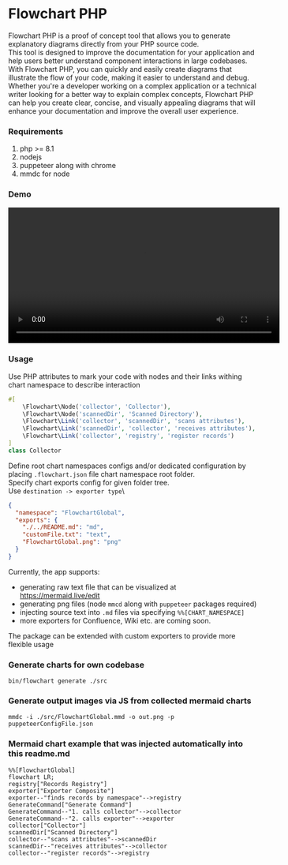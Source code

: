 # Flowchart PHP

Flowchart PHP is a proof of concept tool that allows you to generate explanatory diagrams directly from your PHP source code. \
This tool is designed to improve the documentation for your application and help users better understand component interactions in large codebases. \
With Flowchart PHP, you can quickly and easily create diagrams that illustrate the flow of your code, making it easier to understand and debug. \
Whether you're a developer working on a complex application or a technical writer looking for a better way to explain complex concepts, Flowchart PHP can help you create clear, concise, and visually appealing diagrams that will enhance your documentation and improve the overall user experience. 

### Requirements

1. php >= 8.1
2. nodejs
3. puppeteer along with chrome
4. mmdc for node

### Demo

<video src="./docs/media/flowchart_demo.mov" width=550 controls="controls"></video>

### Usage
Use PHP attributes to mark your code with nodes and their links withing chart namespace to describe interaction
```php
#[
    \Flowchart\Node('collector', 'Collector'),
    \Flowchart\Node('scannedDir', 'Scanned Directory'),
    \Flowchart\Link('collector', 'scannedDir', 'scans attributes'),
    \Flowchart\Link('scannedDir', 'collector', 'receives attributes'),
    \Flowchart\Link('collector', 'registry', 'register records')
]
class Collector
```

Define root chart namespaces configs and/or dedicated configuration by placing `.flowchart.json` file chart namespace root folder.\
Specify chart exports config for given folder tree.\
Use `destination -> exporter type`\
```json
{
  "namespace": "FlowchartGlobal",
  "exports": {
    "./../README.md": "md",
    "customFile.txt": "text",
    "FlowchartGlobal.png": "png"
  }
}
```

Currently, the app supports:
- generating raw text file that can be visualized at https://mermaid.live/edit
- generating png files (node `mmcd` along with `puppeteer` packages required)
- injecting source text into `.md` files via specifying `%%[CHART_NAMESPACE]`
- more exporters for Confluence, Wiki etc. are coming soon.

The package can be extended with custom exporters to provide more flexible usage

### Generate charts for own codebase
```
bin/flowchart generate ./src
```

### Generate output images via JS from collected mermaid charts
```
mmdc -i ./src/FlowchartGlobal.mmd -o out.png -p puppeteerConfigFile.json
```

### Mermaid chart example that was injected automatically into this readme.md 
```mermaid
%%[FlowchartGlobal]
flowchart LR;
registry["Records Registry"]
exporter["Exporter Composite"]
exporter--"finds records by namespace"-->registry
GenerateCommand["Generate Command"]
GenerateCommand--"1. calls collector"-->collector
GenerateCommand--"2. calls exporter"-->exporter
collector["Collector"]
scannedDir["Scanned Directory"]
collector--"scans attributes"-->scannedDir
scannedDir--"receives attributes"-->collector
collector--"register records"-->registry
```

